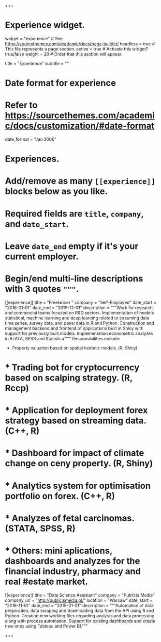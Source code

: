 +++
# Experience widget.
widget = "experience"  # See https://sourcethemes.com/academic/docs/page-builder/
headless = true  # This file represents a page section.
active = true  # Activate this widget? true/false
weight = 20  # Order that this section will appear.

title = "Experience"
subtitle = ""

# Date format for experience
#   Refer to https://sourcethemes.com/academic/docs/customization/#date-format
date_format = "Jan 2006"

# Experiences.
#   Add/remove as many `[[experience]]` blocks below as you like.
#   Required fields are `title`, `company`, and `date_start`.
#   Leave `date_end` empty if it's your current employer.
#   Begin/end multi-line descriptions with 3 quotes `"""`.

[[experience]]
  title = "Freelancer "
  company = "Self-Employed"
  date_start = "2016-01-01"
  date_end = "2019-12-01"
  description = """Work for research and commercial teams focused on R&D sectors. Implementation of models statistical, machine learning and deep learning related to streaming data
  time series, survey data, and panel data in R and Python. Construction and management
  backend and frontend of applications built in Shiny with support for previously built models. Implementation econometric analyzes in STATA, SPSS and Statistica.""" 
  Responsibilities include:

* Property valuation based on spatial hedonic models. (R, Shiny)
#  * Trading bot for cryptocurrency based on scalping strategy. (R, Rccp)
#  * Application for deployment forex strategy based on streaming data. (C++, R)
#  * Dashboard for impact of climate change on ceny property. (R, Shiny)
#  * Analytics system for optimisation portfolio on forex. (C++, R) 
#  * Analyzes of fetal carcinomas. (STATA, SPSS, R)
#  * Others: mini aplications, dashboards and analyzes for the financial industry, pharmacy and real #estate market.

[[experience]]
  title = "Data Science Assistant"
  company = "Publicis Media"
  company_url = "http://publicismedia.pl/"
  location = "Warsaw"
  date_start = "2018-11-01"
  date_end = "2019-01-01"
  description = """Automation of data preparation, data scraping and downloading data from the API using R and Python. Creating new working files regarding analysis and data processing along with process automation. Support for existing dashboards and create new ones using Tableau and Power BI."""

+++
